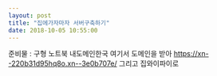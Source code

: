 ```yaml
---
layout: post
title: "집에가자마자 서버구축하기"
date: 2018-10-05 10:55:00
---
```


준비물 : 구형 노트북
내도메인한국 여기서 도메인을 받아
https://xn--220b31d95hq8o.xn--3e0b707e/
그리고 집와이파이로 
